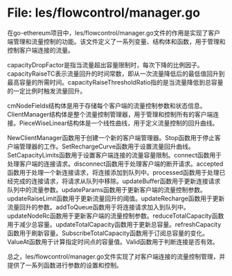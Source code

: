 # File: les/flowcontrol/manager.go

在go-ethereum项目中，les/flowcontrol/manager.go文件的作用是实现了客户端管理和流量控制的功能。该文件定义了一系列变量、结构体和函数，用于管理和控制客户端连接的流量。

capacityDropFactor是指当流量超出容量限制时，每次下降的比例因子。capacityRaiseTC表示流量回升的时间常数，即从一次流量降低后的最低值回升到最高容量的所需时间。capacityRaiseThresholdRatio指的是当流量降低到总容量的一定比例时触发流量回升。

cmNodeFields结构体是用于存储每个客户端的流量控制参数和状态信息。ClientManager结构体是整个流量控制管理器，用于管理和控制所有的客户端连接。PieceWiseLinear结构体是一个线性曲线，用于定义流量控制的回升曲线。

NewClientManager函数用于创建一个新的客户端管理器。Stop函数用于停止客户端管理器的工作。SetRechargeCurve函数用于设置流量回升曲线。SetCapacityLimits函数用于设置客户端连接的流量容量限制。connect函数用于处理客户端的连接请求。disconnect函数用于处理客户端的断开请求。accepted函数用于处理一个新连接请求，将连接添加到队列中。processed函数用于处理已经完成的连接请求，将请求从队列中移除。updateBuffer函数用于更新连接请求队列中的流量参数。updateParams函数用于更新客户端的流量控制参数。updateRaiseLimit函数用于更新流量回升的阈值。updateRecharge函数用于更新流量回升的参数。addToQueue函数用于将连接请求加入到队列中。updateNodeRc函数用于更新客户端的流量控制参数。reduceTotalCapacity函数用于减少总容量。updateTotalCapacity函数用于更新总容量。refreshCapacity函数用于刷新容量。SubscribeTotalCapacity函数用于订阅总容量的变化。ValueAt函数用于计算指定时间点的容量值。Valid函数用于判断连接是否有效。

总之，les/flowcontrol/manager.go文件实现了对客户端连接的流量控制管理，并提供了一系列函数进行参数的设置和控制。

